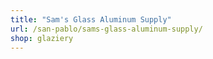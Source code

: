 ```yaml
---
title: "Sam's Glass Aluminum Supply"
url: /san-pablo/sams-glass-aluminum-supply/
shop: glaziery
---
```

